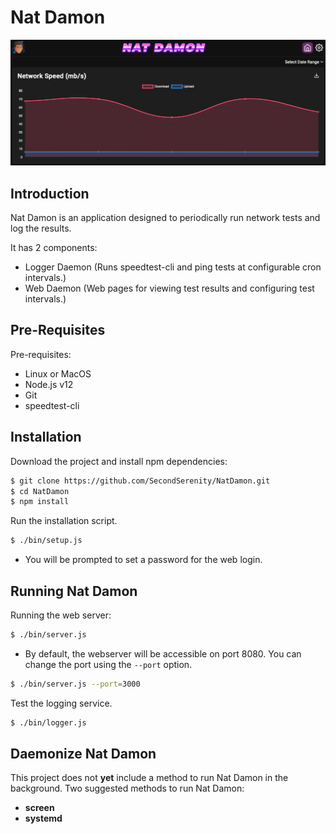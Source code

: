 # Nat Damon
![Screenshot](./screenshot_1.png)

## Introduction
Nat Damon is an application designed to periodically run network tests and log the results.

It has 2 components:
- Logger Daemon (Runs speedtest-cli and ping tests at configurable cron intervals.)
- Web Daemon (Web pages for viewing test results and configuring test intervals.)

## Pre-Requisites
Pre-requisites:
- Linux or MacOS
- Node.js v12
- Git
- speedtest-cli

## Installation
Download the project and install npm dependencies:
```bash
$ git clone https://github.com/SecondSerenity/NatDamon.git
$ cd NatDamon
$ npm install
```

Run the installation script.
```bash
$ ./bin/setup.js
```
- You will be prompted to set a password for the web login.

## Running Nat Damon
Running the web server:
```bash
$ ./bin/server.js
```
- By default, the webserver will be accessible on port 8080. You can change the port using the `--port` option.
```bash
$ ./bin/server.js --port=3000
```

Test the logging service.
```bash
$ ./bin/logger.js
```

## Daemonize Nat Damon
This project does not **yet** include a method to run Nat Damon in the background.
Two suggested methods to run Nat Damon:
- **screen**
- **systemd**

